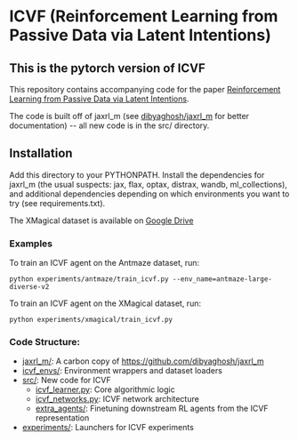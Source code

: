 # ICVF (Reinforcement Learning from Passive Data via Latent Intentions)

## This is the pytorch version of ICVF

This repository contains accompanying code for the paper [Reinforcement Learning from Passive Data via Latent Intentions](https://arxiv.org/abs/2304.04782).

The code is built off of jaxrl_m (see [dibyaghosh/jaxrl_m](https://github.com/dibyaghosh/jaxrl_m) for better documentation) -- all new code is in the src/ directory. 

## Installation

Add this directory to your PYTHONPATH. Install the dependencies for jaxrl_m (the usual suspects: jax, flax, optax, distrax, wandb, ml_collections), and additional dependencies depending on which environments you want to try (see requirements.txt).

The XMagical dataset is available on [Google Drive](https://drive.google.com/drive/folders/1qDiOoKrWUybJBB4dIzz6-lWy7Z1MAYro?usp=sharing)


### Examples

To train an ICVF agent on the Antmaze dataset, run:

```
python experiments/antmaze/train_icvf.py --env_name=antmaze-large-diverse-v2
```


To train an ICVF agent on the XMagical dataset, run:

```
python experiments/xmagical/train_icvf.py
```


### Code Structure:

- [jaxrl_m/](jaxrl_m/): A carbon copy of https://github.com/dibyaghosh/jaxrl_m
- [icvf_envs/](icvf_envs/): Environment wrappers and dataset loaders
- [src/](src/): New code for ICVF
    - [icvf_learner.py](src/icvf_learner.py): Core algorithmic logic
    - [icvf_networks.py](src/icvf_networks.py): ICVF network architecture
    - [extra_agents/](src/extra_agents/): Finetuning downstream RL agents from the ICVF representation
- [experiments/](experiments/): Launchers for ICVF experiments

